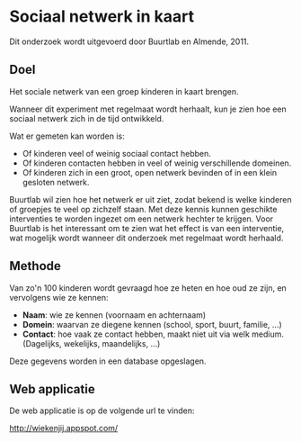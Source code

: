 # Sociaal netwerk in kaart

Dit onderzoek wordt uitgevoerd door Buurtlab en Almende, 2011.

## Doel 

Het sociale netwerk van een groep kinderen in kaart brengen.

Wanneer dit experiment met regelmaat wordt herhaalt, kun je zien hoe een sociaal netwerk zich in de tijd ontwikkeld. 

Wat er gemeten kan worden is:
- Of kinderen veel of weinig sociaal contact hebben.
- Of kinderen contacten hebben in veel of weinig verschillende domeinen.
- Of kinderen zich in een groot, open netwerk bevinden of in een klein gesloten netwerk.

Buurtlab wil zien hoe het netwerk er uit ziet, zodat bekend is welke kinderen of groepjes te veel op zichzelf staan. Met deze kennis kunnen geschikte interventies te worden ingezet om een netwerk hechter te krijgen. Voor Buurtlab is het interessant om te zien wat het effect is van een interventie, wat mogelijk wordt wanneer dit onderzoek met regelmaat wordt herhaald. 

## Methode

Van zo'n 100 kinderen wordt gevraagd hoe ze heten en hoe oud ze zijn, en vervolgens wie ze kennen:
- **Naam**: wie ze kennen (voornaam en achternaam)
- **Domein**: waarvan ze diegene kennen (school, sport, buurt, familie, …)
- **Contact**: hoe vaak ze contact hebben, maakt niet uit via welk medium. (Dagelijks, wekelijks, maandelijks, …)

Deze gegevens worden in een database opgeslagen. 

## Web applicatie

De web applicatie is op de volgende url te vinden:

http://wiekenjij.appspot.com/


